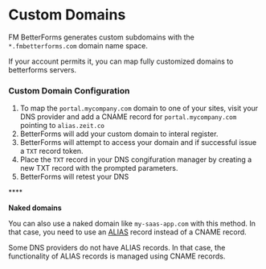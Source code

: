 # Custom Domains

FM BetterForms generates custom subdomains with the `*.fmbetterforms.com` domain name space. 

If your account permits it, you can map fully customized domains to betterforms servers. 

### Custom Domain Configuration

1. To map the `portal.mycompany.com` domain to one of your sites, visit your DNS provider and add a CNAME record for `portal.mycompany.com` pointing to `alias.zeit.co` 
2. BetterForms will add your custom domain to interal register.
3. BetterForms will attempt to access your domain and if successful issue a `TXT`  record token.
4. Place the `TXT` record in your DNS congifuration manager by creating a new TXT record with the prompted parameters.
5. BetterForms will retest your DNS 

\*\*\*\*

**Naked domains**

You can also use a naked domain like `my-saas-app.com` with this method. In that case, you need to use an [ALIAS](https://support.dnsimple.com/articles/alias-record/) record instead of a CNAME record.

Some DNS providers do not have ALIAS records. In that case, the functionality of ALIAS records is managed using CNAME records.  
  
 

